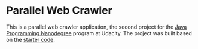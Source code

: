# Parallel Web Crawler

This is a parallel web crawler application, the second project for the [Java Programming Nanodegree](https://www.udacity.com/course/java-programming-nanodegree--nd079) program at Udacity. The project was built based on the [starter code](https://github.com/udacity/cd0381-advanced-java-programming-techniques-projectstarter).
